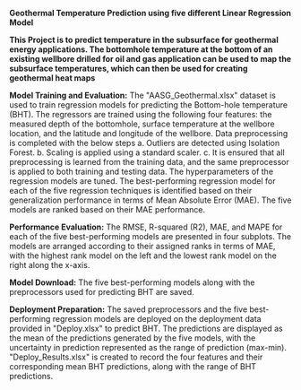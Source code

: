 **Geothermal Temperature Prediction using five different Linear Regression Model**

**This Project is to predict temperature in the subsurface for geothermal energy applications. The bottomhole temperature at the bottom of an existing wellbore drilled for oil and gas application can be used to map the subsurface temperatures, which can then be used for creating geothermal heat maps**

**Model Training and Evaluation:**
The "AASG_Geothermal.xlsx" dataset is used to train regression models for predicting the Bottom-hole temperature (BHT).
The regressors are trained using the following four features: the measured depth of the bottomhole, surface temperature at the wellbore location, and the latitude and longitude of the wellbore.
Data preprocessing is completed with the below steps
a. Outliers are detected using Isolation Forest.
b. Scaling is applied using a standard scaler.
c. It is ensured that all preprocessing is learned from the training data, and the same preprocessor is applied to both training and testing data.
The hyperparameters of the regression models are tuned.
The best-performing regression model for each of the five regression techniques is identified based on their generalization performance in terms of Mean Absolute Error (MAE).
The five models are ranked based on their MAE performance.

**Performance Evaluation:**
The RMSE, R-squared (R2), MAE, and MAPE for each of the five best-performing models are presented in four subplots. The models are arranged according to their assigned ranks in terms of MAE, with the highest rank model on the left and the lowest rank model on the right along the x-axis.

**Model Download:**
The five best-performing models along with the preprocessors used for predicting BHT are saved.

**Deployment Preparation:**
The saved preprocessors and the five best-performing regression models are deployed on the deployment data provided in "Deploy.xlsx" to predict BHT. 
The predictions are displayed as the mean of the predictions generated by the five models, with the uncertainty in prediction represented as the range of prediction (max-min).
"Deploy_Results.xlsx" is created to record the four features and their corresponding mean BHT predictions, along with the range of BHT predictions.
